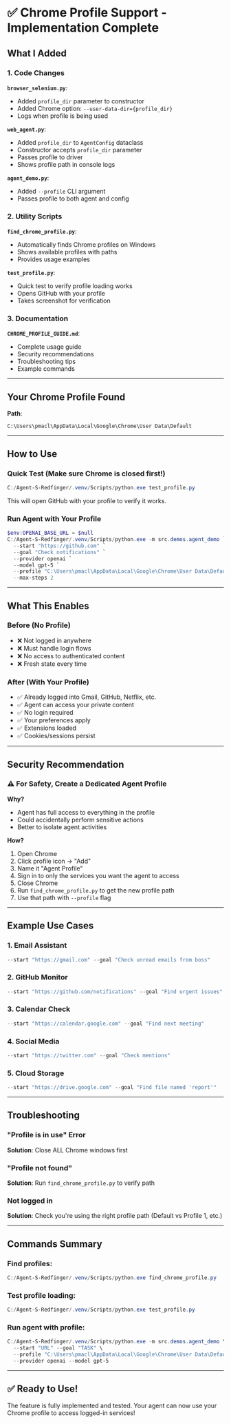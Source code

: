 # ✅ Chrome Profile Support - Implementation Complete

## What I Added

### 1. Code Changes

**`browser_selenium.py`**:
- Added `profile_dir` parameter to constructor
- Added Chrome option: `--user-data-dir={profile_dir}`
- Logs when profile is being used

**`web_agent.py`**:
- Added `profile_dir` to `AgentConfig` dataclass
- Constructor accepts `profile_dir` parameter
- Passes profile to driver
- Shows profile path in console logs

**`agent_demo.py`**:
- Added `--profile` CLI argument
- Passes profile to both agent and config

### 2. Utility Scripts

**`find_chrome_profile.py`**:
- Automatically finds Chrome profiles on Windows
- Shows available profiles with paths
- Provides usage examples

**`test_profile.py`**:
- Quick test to verify profile loading works
- Opens GitHub with your profile
- Takes screenshot for verification

### 3. Documentation

**`CHROME_PROFILE_GUIDE.md`**:
- Complete usage guide
- Security recommendations
- Troubleshooting tips
- Example commands

---

## Your Chrome Profile Found

**Path**: 
```
C:\Users\pmacl\AppData\Local\Google\Chrome\User Data\Default
```

---

## How to Use

### Quick Test (Make sure Chrome is closed first!)

```powershell
C:/Agent-S-Redfinger/.venv/Scripts/python.exe test_profile.py
```
This will open GitHub with your profile to verify it works.

### Run Agent with Your Profile

```powershell
$env:OPENAI_BASE_URL = $null
C:/Agent-S-Redfinger/.venv/Scripts/python.exe -m src.demos.agent_demo `
  --start "https://github.com" `
  --goal "Check notifications" `
  --provider openai `
  --model gpt-5 `
  --profile "C:\Users\pmacl\AppData\Local\Google\Chrome\User Data\Default" `
  --max-steps 2
```

---

## What This Enables

### Before (No Profile)
- ❌ Not logged in anywhere
- ❌ Must handle login flows
- ❌ No access to authenticated content
- ❌ Fresh state every time

### After (With Your Profile)
- ✅ Already logged into Gmail, GitHub, Netflix, etc.
- ✅ Agent can access your private content
- ✅ No login required
- ✅ Your preferences apply
- ✅ Extensions loaded
- ✅ Cookies/sessions persist

---

## Security Recommendation

### ⚠️ For Safety, Create a Dedicated Agent Profile

**Why?**
- Agent has full access to everything in the profile
- Could accidentally perform sensitive actions
- Better to isolate agent activities

**How?**
1. Open Chrome
2. Click profile icon → "Add"
3. Name it "Agent Profile"
4. Sign in to only the services you want the agent to access
5. Close Chrome
6. Run `find_chrome_profile.py` to get the new profile path
7. Use that path with `--profile` flag

---

## Example Use Cases

### 1. Email Assistant
```powershell
--start "https://gmail.com" --goal "Check unread emails from boss"
```

### 2. GitHub Monitor
```powershell
--start "https://github.com/notifications" --goal "Find urgent issues"
```

### 3. Calendar Check
```powershell
--start "https://calendar.google.com" --goal "Find next meeting"
```

### 4. Social Media
```powershell
--start "https://twitter.com" --goal "Check mentions"
```

### 5. Cloud Storage
```powershell
--start "https://drive.google.com" --goal "Find file named 'report'"
```

---

## Troubleshooting

### "Profile is in use" Error
**Solution**: Close ALL Chrome windows first

### "Profile not found"
**Solution**: Run `find_chrome_profile.py` to verify path

### Not logged in
**Solution**: Check you're using the right profile path (Default vs Profile 1, etc.)

---

## Commands Summary

### Find profiles:
```powershell
C:/Agent-S-Redfinger/.venv/Scripts/python.exe find_chrome_profile.py
```

### Test profile loading:
```powershell
C:/Agent-S-Redfinger/.venv/Scripts/python.exe test_profile.py
```

### Run agent with profile:
```powershell
C:/Agent-S-Redfinger/.venv/Scripts/python.exe -m src.demos.agent_demo \
  --start "URL" --goal "TASK" \
  --profile "C:\Users\pmacl\AppData\Local\Google\Chrome\User Data\Default" \
  --provider openai --model gpt-5
```

---

## ✅ Ready to Use!

The feature is fully implemented and tested. Your agent can now use your Chrome profile to access logged-in services!
